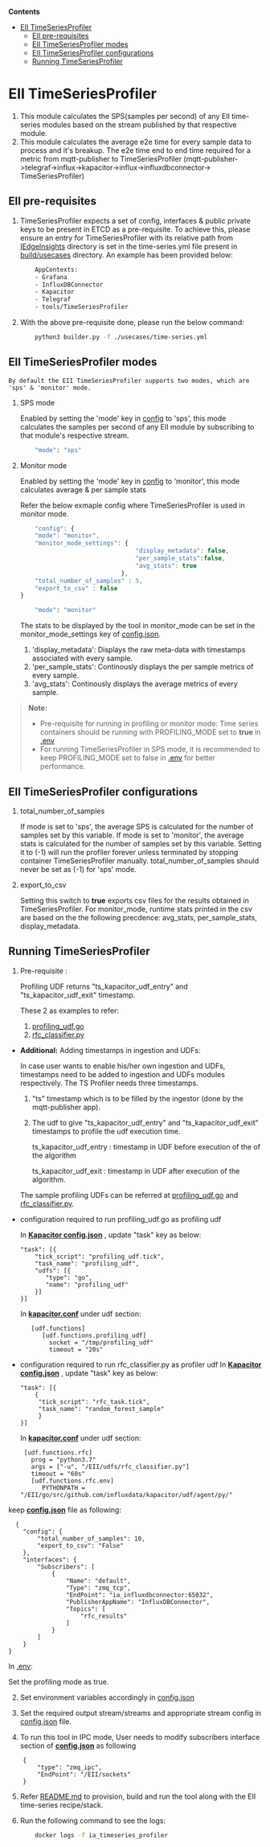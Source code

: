 **Contents**

- [EII TimeSeriesProfiler](#eii-timeseriesprofiler)
  - [EII pre-requisites](#eii-pre-requisites)
  - [EII TimeSeriesProfiler modes](#eii-timeseriesprofiler-modes)
  - [EII TimeSeriesProfiler configurations](#eii-timeseriesprofiler-configurations)
  - [Running TimeSeriesProfiler](#running-timeseriesprofiler)

# EII TimeSeriesProfiler

1. This module calculates the SPS(samples per second) of any EII time-series modules based on the stream published by that respective module.
2. This module calculates the average e2e time for every sample data to process and it's breakup. The e2e time end to end time required
   for a metric from mqtt-publisher to TimeSeriesProfiler (mqtt-publisher->telegraf->influx->kapacitor->influx->influxdbconnector->
   TimeSeriesProfiler)


## EII pre-requisites

1. TimeSeriesProfiler expects a set of config, interfaces & public private keys to be present in ETCD as a pre-requisite.
    To achieve this, please ensure an entry for TimeSeriesProfiler with its relative path from [IEdgeInsights](../../) directory is set in the time-series.yml file present in [build/usecases](https://github.com/open-edge-insights/eii-core/tree/master/build/usecases) directory. An example has been provided below:
    ```sh
        AppContexts:
        - Grafana
        - InfluxDBConnector
        - Kapacitor
        - Telegraf
        - tools/TimeSeriesProfiler
    ```

2. With the above pre-requisite done, please run the below command:
    ```sh
        python3 builder.py -f ./usecases/time-series.yml
    ```



## EII TimeSeriesProfiler modes

    By default the EII TimeSeriesProfiler supports two modes, which are 'sps' & 'monitor' mode.

1. SPS mode

    Enabled by setting the 'mode' key in [config](./config.json) to 'sps', this mode calculates the samples
    per second of any EII module by subscribing to that module's respective stream.
    ```sh
        "mode": "sps"
    ```

2. Monitor mode

    Enabled by setting the 'mode' key in [config](./config.json) to 'monitor', this mode calculates average & per sample stats

    Refer the below exmaple config where TimeSeriesProfiler is used in monitor mode.

    ```javascript
        "config": {
        "mode": "monitor",
        "monitor_mode_settings": {
                                    "display_metadata": false,
                                    "per_sample_stats":false,
                                    "avg_stats": true
                                },
        "total_number_of_samples" : 5,
        "export_to_csv" : false
    }
    ```

    ```sh
        "mode": "monitor"
    ```

    The stats to be displayed by the tool in monitor_mode can be set in the monitor_mode_settings key of [config.json](config.json).
    1. 'display_metadata': Displays the raw meta-data with timestamps associated with every sample.
    2. 'per_sample_stats': Continously displays the per sample metrics of every sample.
    3. 'avg_stats': Continously displays the average metrics of every sample.

  > **Note:**
  > * Pre-requisite for running in profiling or monitor mode: Time series containers should be running with PROFILING_MODE set to **true** in [.env](https://github.com/open-edge-insights/eii-core/blob/master/build/.env)
  > * For running TimeSeriesProfiler in SPS mode, it is recommended to keep PROFILING_MODE set to false in [.env](https://github.com/open-edge-insights/eii-core/blob/master/build/.env) for better performance.

## EII TimeSeriesProfiler configurations

1. total_number_of_samples

    If mode is set to 'sps', the average SPS is calculated for the number of samples set by this variable.
    If mode is set to 'monitor', the average stats is calculated for the number of samples set by this variable.
    Setting it to (-1) will run the profiler forever unless terminated by stopping container TimeSeriesProfiler manually.
    total_number_of_samples should never be set as (-1) for 'sps' mode.

2. export_to_csv

    Setting this switch to **true** exports csv files for the results obtained in TimeSeriesProfiler. For monitor_mode, runtime stats printed in the csv
    are based on the the following precdence: avg_stats, per_sample_stats, display_metadata.


## Running TimeSeriesProfiler

1. Pre-requisite :

   Profiling UDF returns "ts_kapacitor_udf_entry" and "ts_kapacitor_udf_exit" timestamp.  
   
    These 2 as examples to refer:
    1. [profiling_udf.go](https://github.com/open-edge-insights/ts-kapacitor/blob/master/udfs/profiling_udf.go)
    2. [rfc_classifier.py](https://github.com/open-edge-insights/ts-kapacitor/blob/master/udfs/rfc_classifier.py)
   
* **Additional:** Adding timestamps in ingestion and UDFs:

  In case user wants to enable his/her own ingestion and UDFs, timestamps need to be added to ingestion and UDFs modules respectively.
  The TS Profiler needs three timestamps.

  1. "ts" timestamp which is to be filled by the ingestor (done by the mqtt-publisher app).

  2. The udf to give "ts_kapacitor_udf_entry" and "ts_kapacitor_udf_exit" timestamps to profile the udf execution time.

     ts_kapacitor_udf_entry : timestamp in UDF before execution of the of the algorithm

     ts_kapacitor_udf_exit : timestamp in UDF after execution of the algorithm.

    The sample profiling UDFs can be referred at [profiling_udf.go](https://github.com/open-edge-insights/ts-kapacitor/blob/master/udfs/profiling_udf.go) and [rfc_classifier.py](https://github.com/open-edge-insights/ts-kapacitor/blob/master/udfs/rfc_classifier.py).

* configuration required to run profiling_udf.go as profiling udf

   In **[Kapacitor config.json](https://github.com/open-edge-insights/ts-kapacitor/blob/master/config.json)** , update "task" key as below:
   ```
   "task": [{
       "tick_script": "profiling_udf.tick",
       "task_name": "profiling_udf",
       "udfs": [{
          "type": "go",
          "name": "profiling_udf"
       }]
   }]
   ```
   In **[kapacitor.conf](https://github.com/open-edge-insights/ts-kapacitor/blob/master/config/kapacitor.conf)** under udf section:

   ```
      [udf.functions]
         [udf.functions.profiling_udf]
           socket = "/tmp/profiling_udf"
           timeout = "20s"

   ```
 * configuration required to run rfc_classifier.py as profiler udf
   In **[Kapacitor config.json](https://github.com/open-edge-insights/ts-kapacitor/blob/master/config.json)** , update "task" key as below:
   ```
   "task": [{
       {
        "tick_script": "rfc_task.tick",
        "task_name": "random_forest_sample"
        }
   }]
   ```
   In **[kapacitor.conf](https://github.com/open-edge-insights/ts-kapacitor/blob/master/config/kapacitor.conf)** under udf section:

   ```
    [udf.functions.rfc]
      prog = "python3.7"
      args = ["-u", "/EII/udfs/rfc_classifier.py"]
      timeout = "60s"
      [udf.functions.rfc.env]
         PYTHONPATH = "/EII/go/src/github.com/influxdata/kapacitor/udf/agent/py/"
   ```
  keep **[config.json](./config.json)** file as following:
```
  {
    "config": {
        "total_number_of_samples": 10,
        "export_to_csv": "False"
    },
    "interfaces": {
        "Subscribers": [
            {
                "Name": "default",
                "Type": "zmq_tcp",
                "EndPoint": "ia_influxdbconnector:65032",
                "PublisherAppName": "InfluxDBConnector",
                "Topics": [
                    "rfc_results"
                ]
            }
        ]
    }
}
```



   In [.env](https://github.com/open-edge-insights/eii-core/blob/master/build/.env):

   Set the profiling mode as true.

2. Set environment variables accordingly in [config.json](config.json)

3. Set the required output stream/streams and appropriate stream config in [config.json](config.json) file.

4. To run this tool in IPC mode, User needs to modify subscribers interface section of **[config.json](./config.json)** as following

```
    {
        "type": "zmq_ipc",
        "EndPoint": "/EII/sockets"
    }
```

5. Refer [README.md](https://github.com/open-edge-insights/eii-core/blob/master/README.md) to provision, build and run the tool along with the EII time-series recipe/stack.

6. Run the following command to see the logs:

    ```sh
        docker logs -f ia_timeseries_profiler
    ```

